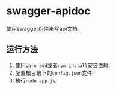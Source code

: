 # swagger-apidoc
使用swagger组件来写api文档。

## 运行方法
1. 使用`yarn add`或者`npm install`安装依赖;
2. 配置根目录下的`config.json`文件;
3. 执行`node app.js`; 


